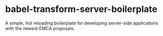# babel-transform-server-boilerplate

A simple, hot reloading boilerplate for developing server-side applications with the newest EMCA proposals.
